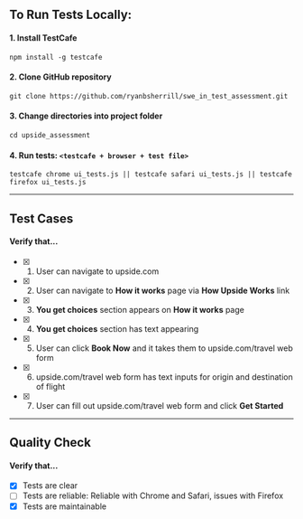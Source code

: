 ## To Run Tests Locally:

#### 1. Install TestCafe
`npm install -g testcafe`

#### 2. Clone GitHub repository
`git clone https://github.com/ryanbsherrill/swe_in_test_assessment.git`

#### 3. Change directories into project folder
`cd upside_assessment`

#### 4. Run tests: ```<testcafe + browser + test file>```
`testcafe chrome ui_tests.js || testcafe safari ui_tests.js || testcafe firefox ui_tests.js`
____________________________________________________________________________________________

## Test Cases

#### Verify that...

- [x] 1. User can navigate to upside.com
- [x] 2. User can navigate to **How it works** page via **How Upside Works** link
- [x] 3. **You get choices** section appears on **How it works** page
- [x] 4. **You get choices** section has text appearing
- [x] 5. User can click **Book Now** and it takes them to upside.com/travel web form
- [x] 6. upside.com/travel web form has text inputs for origin and destination of flight
- [x] 7. User can fill out upside.com/travel web form and click **Get Started**
____________________________________________________________________________________________

## Quality Check

#### Verify that...

- [x] Tests are clear
- [ ] Tests are reliable: Reliable with Chrome and Safari, issues with Firefox
- [x] Tests are maintainable
